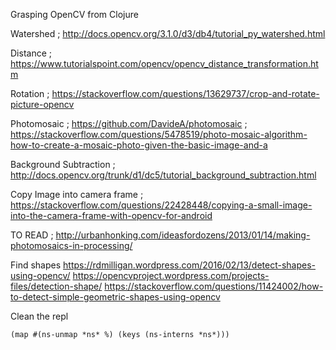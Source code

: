 Grasping OpenCV from Clojure

Watershed
; http://docs.opencv.org/3.1.0/d3/db4/tutorial_py_watershed.html

Distance
; https://www.tutorialspoint.com/opencv/opencv_distance_transformation.htm

Rotation
; https://stackoverflow.com/questions/13629737/crop-and-rotate-picture-opencv

Photomosaic
; https://github.com/DavideA/photomosaic
; https://stackoverflow.com/questions/5478519/photo-mosaic-algorithm-how-to-create-a-mosaic-photo-given-the-basic-image-and-a

Background Subtraction
; http://docs.opencv.org/trunk/d1/dc5/tutorial_background_subtraction.html

Copy Image into camera frame
; https://stackoverflow.com/questions/22428448/copying-a-small-image-into-the-camera-frame-with-opencv-for-android

TO READ
; http://urbanhonking.com/ideasfordozens/2013/01/14/making-photomosaics-in-processing/


Find shapes
https://rdmilligan.wordpress.com/2016/02/13/detect-shapes-using-opencv/
https://opencvproject.wordpress.com/projects-files/detection-shape/
https://stackoverflow.com/questions/11424002/how-to-detect-simple-geometric-shapes-using-opencv



Clean the repl
```
(map #(ns-unmap *ns* %) (keys (ns-interns *ns*)))
```
